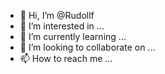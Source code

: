 - 👋 Hi, I’m @Rudollf
- 👀 I’m interested in ...
- 🌱 I’m currently learning ...
- 💞️ I’m looking to collaborate on ...
- 📫 How to reach me ...

<!---
Rudollf/Rudollf is a ✨ special ✨ repository because its `README.md` (this file) appears on your GitHub profile.
You can click the Preview link to take a look at your changes.
--->
